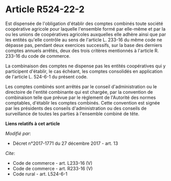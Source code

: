 # Article R524-22-2

Est dispensée de l'obligation d'établir des comptes combinés toute société coopérative agricole pour laquelle l'ensemble
formé par elle-même et par la ou les unions de coopératives agricoles auxquelles elle adhère ainsi que par les entités
qu'elle contrôle au sens de l'article L. 233-16 du même code ne dépasse pas, pendant deux exercices successifs, sur la base
des derniers comptes annuels arrêtés, deux des trois critères mentionnés à l'article R. 233-16 du code de commerce. 

La combinaison des comptes ne dispense pas les entités coopératives qui y participent d'établir, le cas échéant, les comptes
consolidés en application de l'article L. 524-6-1 du présent code. 

Les comptes combinés sont arrêtés par le conseil d'administration ou le directoire de l'entité combinante qui est chargée,
par la convention de combinaison telle que prévue par le règlement de l'Autorité des normes comptables, d'établir les comptes
combinés. Cette convention est signée par les présidents des conseils d'administration ou des conseils de surveillance de
toutes les parties à l'ensemble combiné de tête.

**Liens relatifs à cet article**

_Modifié par_:

  - Décret n°2017-1771 du 27 décembre 2017 - art. 13

_Cite_:

  - Code de commerce - art. L233-16 (V)
  - Code de commerce - art. R233-16 (V)
  - Code rural - art. L524-6-1
